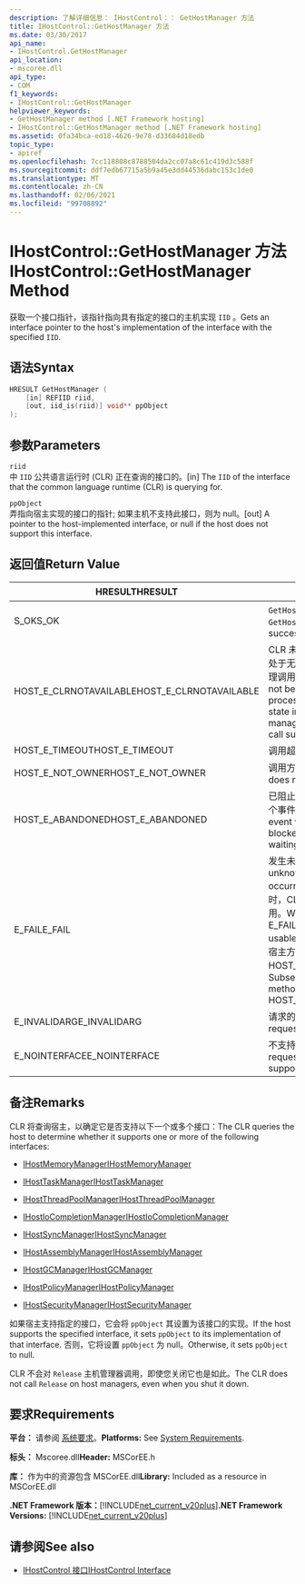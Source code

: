 ```yaml
---
description: 了解详细信息： IHostControl：： GetHostManager 方法
title: IHostControl::GetHostManager 方法
ms.date: 03/30/2017
api_name:
- IHostControl.GetHostManager
api_location:
- mscoree.dll
api_type:
- COM
f1_keywords:
- IHostControl::GetHostManager
helpviewer_keywords:
- GetHostManager method [.NET Framework hosting]
- IHostControl::GetHostManager method [.NET Framework hosting]
ms.assetid: 0fa34bca-ed18-4626-9e78-d33684d18edb
topic_type:
- apiref
ms.openlocfilehash: 7cc118808c8788504da2cc07a8c61c419d3c588f
ms.sourcegitcommit: ddf7edb67715a5b9a45e3dd44536dabc153c1de0
ms.translationtype: MT
ms.contentlocale: zh-CN
ms.lasthandoff: 02/06/2021
ms.locfileid: "99708892"
---
```

# <a name="ihostcontrolgethostmanager-method"></a><span data-ttu-id="17a8b-103">IHostControl::GetHostManager 方法</span><span class="sxs-lookup"><span data-stu-id="17a8b-103">IHostControl::GetHostManager Method</span></span>

<span data-ttu-id="17a8b-104">获取一个接口指针，该指针指向具有指定的接口的主机实现 `IID` 。</span><span class="sxs-lookup"><span data-stu-id="17a8b-104">Gets an interface pointer to the host's implementation of the interface with the specified `IID`.</span></span>  
  
## <a name="syntax"></a><span data-ttu-id="17a8b-105">语法</span><span class="sxs-lookup"><span data-stu-id="17a8b-105">Syntax</span></span>  
  
```cpp  
HRESULT GetHostManager (  
    [in] REFIID riid,  
    [out, iid_is(riid)] void** ppObject  
);  
```  
  
## <a name="parameters"></a><span data-ttu-id="17a8b-106">参数</span><span class="sxs-lookup"><span data-stu-id="17a8b-106">Parameters</span></span>  

 `riid`  
 <span data-ttu-id="17a8b-107">中 `IID` 公共语言运行时 (CLR) 正在查询的接口的。</span><span class="sxs-lookup"><span data-stu-id="17a8b-107">[in] The `IID` of the interface that the common language runtime (CLR) is querying for.</span></span>  
  
 `ppObject`  
 <span data-ttu-id="17a8b-108">弄指向宿主实现的接口的指针; 如果主机不支持此接口，则为 null。</span><span class="sxs-lookup"><span data-stu-id="17a8b-108">[out] A pointer to the host-implemented interface, or null if the host does not support this interface.</span></span>  
  
## <a name="return-value"></a><span data-ttu-id="17a8b-109">返回值</span><span class="sxs-lookup"><span data-stu-id="17a8b-109">Return Value</span></span>  
  
|<span data-ttu-id="17a8b-110">HRESULT</span><span class="sxs-lookup"><span data-stu-id="17a8b-110">HRESULT</span></span>|<span data-ttu-id="17a8b-111">说明</span><span class="sxs-lookup"><span data-stu-id="17a8b-111">Description</span></span>|  
|-------------|-----------------|  
|<span data-ttu-id="17a8b-112">S_OK</span><span class="sxs-lookup"><span data-stu-id="17a8b-112">S_OK</span></span>|<span data-ttu-id="17a8b-113">`GetHostManager` 已成功返回。</span><span class="sxs-lookup"><span data-stu-id="17a8b-113">`GetHostManager` returned successfully.</span></span>|  
|<span data-ttu-id="17a8b-114">HOST_E_CLRNOTAVAILABLE</span><span class="sxs-lookup"><span data-stu-id="17a8b-114">HOST_E_CLRNOTAVAILABLE</span></span>|<span data-ttu-id="17a8b-115">CLR 未加载到进程中，或 CLR 处于无法运行托管代码或成功处理调用的状态。</span><span class="sxs-lookup"><span data-stu-id="17a8b-115">The CLR has not been loaded into a process, or the CLR is in a state in which it cannot run managed code or process the call successfully.</span></span>|  
|<span data-ttu-id="17a8b-116">HOST_E_TIMEOUT</span><span class="sxs-lookup"><span data-stu-id="17a8b-116">HOST_E_TIMEOUT</span></span>|<span data-ttu-id="17a8b-117">调用超时。</span><span class="sxs-lookup"><span data-stu-id="17a8b-117">The call timed out.</span></span>|  
|<span data-ttu-id="17a8b-118">HOST_E_NOT_OWNER</span><span class="sxs-lookup"><span data-stu-id="17a8b-118">HOST_E_NOT_OWNER</span></span>|<span data-ttu-id="17a8b-119">调用方不拥有该锁。</span><span class="sxs-lookup"><span data-stu-id="17a8b-119">The caller does not own the lock.</span></span>|  
|<span data-ttu-id="17a8b-120">HOST_E_ABANDONED</span><span class="sxs-lookup"><span data-stu-id="17a8b-120">HOST_E_ABANDONED</span></span>|<span data-ttu-id="17a8b-121">已阻止的线程或纤程正在等待某个事件时，该事件被取消。</span><span class="sxs-lookup"><span data-stu-id="17a8b-121">An event was canceled while a blocked thread or fiber was waiting on it.</span></span>|  
|<span data-ttu-id="17a8b-122">E_FAIL</span><span class="sxs-lookup"><span data-stu-id="17a8b-122">E_FAIL</span></span>|<span data-ttu-id="17a8b-123">发生未知的灾难性故障。</span><span class="sxs-lookup"><span data-stu-id="17a8b-123">An unknown catastrophic failure occurred.</span></span> <span data-ttu-id="17a8b-124">当方法返回 E_FAIL 时，CLR 在该进程内将不再可用。</span><span class="sxs-lookup"><span data-stu-id="17a8b-124">When a method returns E_FAIL, the CLR is no longer usable within the process.</span></span> <span data-ttu-id="17a8b-125">对宿主方法的后续调用会返回 HOST_E_CLRNOTAVAILABLE。</span><span class="sxs-lookup"><span data-stu-id="17a8b-125">Subsequent calls to hosting methods return HOST_E_CLRNOTAVAILABLE.</span></span>|  
|<span data-ttu-id="17a8b-126">E_INVALIDARG</span><span class="sxs-lookup"><span data-stu-id="17a8b-126">E_INVALIDARG</span></span>|<span data-ttu-id="17a8b-127">请求的无效 `IID` 。</span><span class="sxs-lookup"><span data-stu-id="17a8b-127">The requested `IID` is not valid.</span></span>|  
|<span data-ttu-id="17a8b-128">E_NOINTERFACE</span><span class="sxs-lookup"><span data-stu-id="17a8b-128">E_NOINTERFACE</span></span>|<span data-ttu-id="17a8b-129">不支持请求的接口。</span><span class="sxs-lookup"><span data-stu-id="17a8b-129">The requested interface is not supported.</span></span>|  
  
## <a name="remarks"></a><span data-ttu-id="17a8b-130">备注</span><span class="sxs-lookup"><span data-stu-id="17a8b-130">Remarks</span></span>  

 <span data-ttu-id="17a8b-131">CLR 将查询宿主，以确定它是否支持以下一个或多个接口：</span><span class="sxs-lookup"><span data-stu-id="17a8b-131">The CLR queries the host to determine whether it supports one or more of the following interfaces:</span></span>  
  
- [<span data-ttu-id="17a8b-132">IHostMemoryManager</span><span class="sxs-lookup"><span data-stu-id="17a8b-132">IHostMemoryManager</span></span>](ihostmemorymanager-interface.md)  
  
- [<span data-ttu-id="17a8b-133">IHostTaskManager</span><span class="sxs-lookup"><span data-stu-id="17a8b-133">IHostTaskManager</span></span>](ihosttaskmanager-interface.md)  
  
- [<span data-ttu-id="17a8b-134">IHostThreadPoolManager</span><span class="sxs-lookup"><span data-stu-id="17a8b-134">IHostThreadPoolManager</span></span>](ihostthreadpoolmanager-interface.md)  
  
- [<span data-ttu-id="17a8b-135">IHostIoCompletionManager</span><span class="sxs-lookup"><span data-stu-id="17a8b-135">IHostIoCompletionManager</span></span>](ihostiocompletionmanager-interface.md)  
  
- [<span data-ttu-id="17a8b-136">IHostSyncManager</span><span class="sxs-lookup"><span data-stu-id="17a8b-136">IHostSyncManager</span></span>](ihostsyncmanager-interface.md)  
  
- [<span data-ttu-id="17a8b-137">IHostAssemblyManager</span><span class="sxs-lookup"><span data-stu-id="17a8b-137">IHostAssemblyManager</span></span>](ihostassemblymanager-interface.md)  
  
- [<span data-ttu-id="17a8b-138">IHostGCManager</span><span class="sxs-lookup"><span data-stu-id="17a8b-138">IHostGCManager</span></span>](ihostgcmanager-interface.md)  
  
- [<span data-ttu-id="17a8b-139">IHostPolicyManager</span><span class="sxs-lookup"><span data-stu-id="17a8b-139">IHostPolicyManager</span></span>](ihostpolicymanager-interface.md)  
  
- [<span data-ttu-id="17a8b-140">IHostSecurityManager</span><span class="sxs-lookup"><span data-stu-id="17a8b-140">IHostSecurityManager</span></span>](ihostsecuritymanager-interface.md)  
  
 <span data-ttu-id="17a8b-141">如果宿主支持指定的接口，它会将 `ppObject` 其设置为该接口的实现。</span><span class="sxs-lookup"><span data-stu-id="17a8b-141">If the host supports the specified interface, it sets `ppObject` to its implementation of that interface.</span></span> <span data-ttu-id="17a8b-142">否则，它将设置 `ppObject` 为 null。</span><span class="sxs-lookup"><span data-stu-id="17a8b-142">Otherwise, it sets `ppObject` to null.</span></span>  
  
 <span data-ttu-id="17a8b-143">CLR 不会对 `Release` 主机管理器调用，即使您关闭它也是如此。</span><span class="sxs-lookup"><span data-stu-id="17a8b-143">The CLR does not call `Release` on host managers, even when you shut it down.</span></span>  
  
## <a name="requirements"></a><span data-ttu-id="17a8b-144">要求</span><span class="sxs-lookup"><span data-stu-id="17a8b-144">Requirements</span></span>  

 <span data-ttu-id="17a8b-145">**平台：** 请参阅 [系统要求](../../get-started/system-requirements.md)。</span><span class="sxs-lookup"><span data-stu-id="17a8b-145">**Platforms:** See [System Requirements](../../get-started/system-requirements.md).</span></span>  
  
 <span data-ttu-id="17a8b-146">**标头：** Mscoree.dll</span><span class="sxs-lookup"><span data-stu-id="17a8b-146">**Header:** MSCorEE.h</span></span>  
  
 <span data-ttu-id="17a8b-147">**库：** 作为中的资源包含 MSCorEE.dll</span><span class="sxs-lookup"><span data-stu-id="17a8b-147">**Library:** Included as a resource in MSCorEE.dll</span></span>  
  
 <span data-ttu-id="17a8b-148">**.NET Framework 版本：**[!INCLUDE[net_current_v20plus](../../../../includes/net-current-v20plus-md.md)]</span><span class="sxs-lookup"><span data-stu-id="17a8b-148">**.NET Framework Versions:** [!INCLUDE[net_current_v20plus](../../../../includes/net-current-v20plus-md.md)]</span></span>  
  
## <a name="see-also"></a><span data-ttu-id="17a8b-149">请参阅</span><span class="sxs-lookup"><span data-stu-id="17a8b-149">See also</span></span>

- [<span data-ttu-id="17a8b-150">IHostControl 接口</span><span class="sxs-lookup"><span data-stu-id="17a8b-150">IHostControl Interface</span></span>](ihostcontrol-interface.md)
